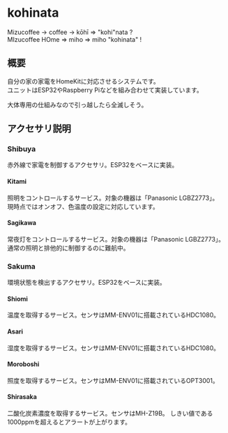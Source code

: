 # kohinata
Mizucoffee -> coffee -> kōhī => "kohi"nata ?  
MIzucoffee HOme => miho => miho "kohinata" !

## 概要
自分の家の家電をHomeKitに対応させるシステムです。   
ユニットはESP32やRaspberry Piなどを組み合わせて実装しています。   

大体専用の仕組みなので引っ越したら全滅しそう。

## アクセサリ説明

### Shibuya
赤外線で家電を制御するアクセサリ。ESP32をベースに実装。

#### Kitami
照明をコントロールするサービス。対象の機器は「Panasonic LGBZ2773」。    
現時点ではオンオフ、色温度の設定に対応しています。

#### Sagikawa
常夜灯をコントロールするサービス。対象の機器は「Panasonic LGBZ2773」。    
通常の照明と排他的に制御するのに難航中。

### Sakuma
環境状態を検出するアクセサリ。ESP32をベースに実装。

#### Shiomi
温度を取得するサービス。センサはMM-ENV01に搭載されているHDC1080。

#### Asari
湿度を取得するサービス。センサはMM-ENV01に搭載されているHDC1080。

#### Moroboshi
照度を取得するサービス。センサはMM-ENV01に搭載されているOPT3001。

#### Shirasaka
二酸化炭素濃度を取得するサービス。センサはMH-Z19B。
しきい値である1000ppmを超えるとアラートが上がります。